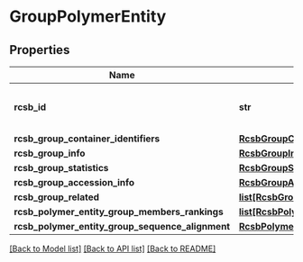 # GroupPolymerEntity

## Properties
Name | Type | Description | Notes
------------ | ------------- | ------------- | -------------
**rcsb_id** | **str** | A unique textual identifier for a group | 
**rcsb_group_container_identifiers** | [**RcsbGroupContainerIdentifiers**](RcsbGroupContainerIdentifiers.md) |  | 
**rcsb_group_info** | [**RcsbGroupInfo**](RcsbGroupInfo.md) |  | 
**rcsb_group_statistics** | [**RcsbGroupStatistics**](RcsbGroupStatistics.md) |  | [optional] 
**rcsb_group_accession_info** | [**RcsbGroupAccessionInfo**](RcsbGroupAccessionInfo.md) |  | [optional] 
**rcsb_group_related** | [**list[RcsbGroupRelated]**](RcsbGroupRelated.md) |  | [optional] 
**rcsb_polymer_entity_group_members_rankings** | [**list[RcsbPolymerEntityGroupMembersRankings]**](RcsbPolymerEntityGroupMembersRankings.md) |  | [optional] 
**rcsb_polymer_entity_group_sequence_alignment** | [**RcsbPolymerEntityGroupSequenceAlignment**](RcsbPolymerEntityGroupSequenceAlignment.md) |  | [optional] 

[[Back to Model list]](../README.md#documentation-for-models) [[Back to API list]](../README.md#documentation-for-api-endpoints) [[Back to README]](../README.md)

